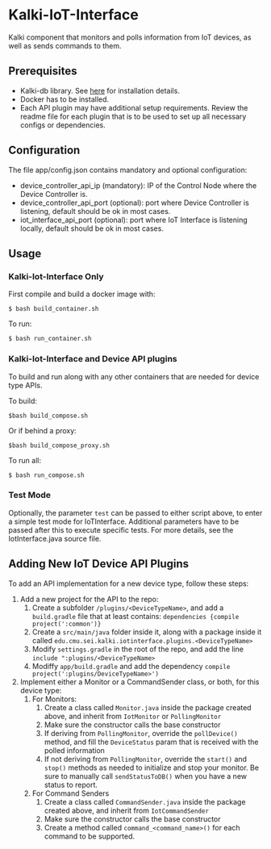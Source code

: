 # Kalki-IoT-Interface
Kalki component that monitors and polls information from IoT devices, as well as sends commands to them.

## Prerequisites
- Kalki-db library. See [here](https://github.com/SEI-TAS/kalki-db) for installation details.
- Docker has to be installed.
- Each API plugin may have additional setup requirements. Review the readme file for each plugin that is to be used to set up all necessary configs or dependencies.

## Configuration
The file app/config.json contains mandatory and optional configuration:

- device_controller_api_ip (mandatory): IP of the Control Node where the Device Controller is.
- device_controller_api_port (optional): port where Device Controller is listening, default should be ok in most cases.
- iot_interface_api_port (optional): port where IoT Interface is listening locally, default should be ok in most cases.

## Usage
### Kalki-Iot-Interface Only 
First compile and build a docker image with:

```
$ bash build_container.sh
```

To run:

```
$ bash run_container.sh
```

### Kalki-Iot-Interface and Device API plugins
To build and run along with any other containers that are needed for device type APIs.

To build:
```
$bash build_compose.sh
```

Or if behind a proxy:
```
$bash build_compose_proxy.sh
```

To run all:
```
$ bash run_compose.sh
```

### Test Mode
Optionally, the parameter ``test`` can be passed to either script above, to enter a simple test mode for  IoTInterface. Additional parameters have to be passed after this to execute specific tests. For more details, see the IotInterface.java source file.

## Adding New IoT Device API Plugins
To add an API implementation for a new device type, follow these steps:

1. Add a new project for the API to the repo: 
    1. Create a subfolder `/plugins/<DeviceTypeName>`, and add a `build.gradle` file that at least contains: `dependencies {compile project(':common')}`
    1. Create a `src/main/java` folder inside it, along with a package inside it called `edu.cmu.sei.kalki.iotinterface.plugins.<DeviceTypeName>`
    1. Modify `settings.gradle` in the root of the repo, and add the line `include ":plugins/<DeviceTypeName>`
    1. Modiffy `app/build.gradle` and add the dependency `compile project(':plugins/DeviceTypeName>')`
1. Implement either a Monitor or a CommandSender class, or both, for this device type:
    1. For Monitors:
        1. Create a class called `Monitor.java` inside the package created above, and inherit from `IotMonitor` or `PollingMonitor`
        1. Make sure the constructor calls the base constructor
        1. If deriving from `PollingMonitor`, override the `pollDevice()` method, and fill the `DeviceStatus` param that is received with the polled information
        1. If not deriving from `PollingMonitor`, override the `start()` and `stop()` methods as needed to initialize and stop your monitor. Be sure to manually call `sendStatusToDB()` when you have a new status to report.
    1. For Command Senders
        1. Create a class called `CommandSender.java` inside the package created above, and inherit from `IotCommandSender`
        1. Make sure the constructor calls the base constructor
        1. Create a method called `command_<command_name>()` for each command to be supported.
        